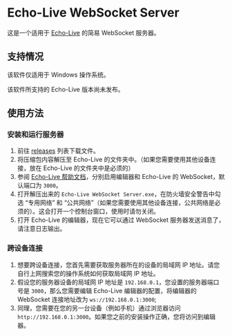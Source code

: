 # Echo-Live WebSocket Server

这是一个适用于 [Echo-Live](https://github.com/sheep-realms/Echo-Live) 的简易 WebSocket 服务器。

## 支持情况

该软件仅适用于 Windows 操作系统。

该软件所支持的 Echo-Live 版本尚未发布。

## 使用方法

### 安装和运行服务器

1. 前往 [releases](https://github.com/sheep-realms/Echo-Live-WebSocket-Server/releases) 列表下载文件。
2. 将压缩包内容解压至 Echo-Live 的文件夹中。（如果您需要使用其他设备连接，放在 Echo-Live 的文件夹中是必须的）
3. 参阅 [Echo-Live 帮助文档](https://sheep-realms.github.io/Echo-Live-Doc/custom/config/)，分别启用编辑器和 Echo-Live 的 WebSocket，默认端口为 `3000`。
4. 打开解压出来的 `Echo-Live WebSocket Server.exe`，在防火墙安全警告中勾选 “专用网络” 和 “公共网络”（如果您需要使用其他设备连接，公共网络是必须的）。这会打开一个控制台窗口，使用时请勿关闭。
5. 打开 Echo-Live 的编辑器，现在它可以通过 WebSocket 服务器发送消息了，请注意日志输出。

### 跨设备连接

1. 想要跨设备连接，您首先需要获取服务器所在的设备的局域网 IP 地址。请您自行上网搜索您的操作系统如何获取局域网 IP 地址。
2. 假设您的服务器设备的局域网 IP 地址是 `192.168.0.1`，您设置的服务器端口号是 `3000`，那么您需要编辑 Echo-Live 编辑器的配置，将编辑器的 WebSocket 连接地址改为 `ws://192.168.0.1:3000`;
3. 同理，您需要在您的另一台设备（例如手机）通过浏览器访问 `http://192.168.0.1:3000`。如果您之前的安装操作正确，您将访问到编辑器。